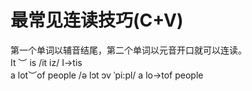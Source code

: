 # 最常见连读技巧(C+V)
  第一个单词以辅音结尾，第二个单词以元音开口就可以连读。      
    It ︶ is     /it iz/   I->tis     
    a lot︶of people    /ə lɔt ɔv ˈpi:pl/       a lo->tof people     
    